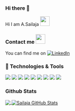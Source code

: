 ### Hi there 👋

<!--
**sailaja23595/sailaja23595** is a ✨ _special_ ✨ repository because its `README.md` (this file) appears on your GitHub profile.

Here are some ideas to get you started:

- 🔭 I’m currently working on ...
- 🌱 I’m currently learning ...
- 👯 I’m looking to collaborate on ...
- 🤔 I’m looking for help with ...
- 💬 Ask me about ...
- 📫 How to reach me: ...
- 😄 Pronouns: ...
- ⚡ Fun fact: ...
-->
Hi I am A.Sailaja <img src="https://raw.githubusercontent.com/sailaja23595/master/hello.gif" width="30px">


### Contact me <img src="https://raw.githubusercontent.com/sailaja23595/master/contact.jpg" width="30px">
You can find me on [![LinkedIn][3.2]][3]

 ### 🔧 Technologies & Tools
 ![](https://img.shields.io/badge/Code-Python-informational?style=flat&logo=python&logoColor=white&color=2bbc8a)
 ![](https://img.shields.io/badge/Editor-Visual_Studio_Code-informational?style=flat&logo=visual-studio-code&logoColor=white&color=2bbc8a)
 ![](https://img.shields.io/badge/Code-JavaScript-informational?style=flat&logo=javascript&logoColor=white&color=2bbc8a)
 ![](https://img.shields.io/badge/Code-Java-informational?style=flat&logo=java&logoColor=white&color=2bbc8a)
 ![](https://img.shields.io/badge/Tools-PostgreSQL-informational?style=flat&logo=postgresql&logoColor=white&color=2bbc8a)
 ![](https://img.shields.io/badge/Code-HTML5-informational?style=flat&logo=html5&logoColor=white&color=2bbc8a)
 ![](https://img.shields.io/badge/Code-CSS3-informational?style=flat&logo=css3&logoColor=white&color=2bbc8a)
 ![](https://img.shields.io/badge/Code-React-informational?style=flat&logo=react&logoColor=white&color=2bbc8a)
 ![](https://img.shields.io/badge/Code-Bootstrap-informational?style=flat&logo=bootstrap&logoColor=white&color=2bbc8a)
 
 
### Github Stats
<a href="https://github.com/sailaja23595">
  <img align="center" src="https://github-readme-stats.vercel.app/api/top-langs/?username=sailaja23595&title_color=ffffff&text_color=c9cacc&icon_color=2bbc8a&bg_color=1d1f21" />
</a>
<a href="https://github.com/sailaja23595">
  <img align="center" src="https://github-readme-stats.vercel.app/api?username=sailaja23595&show_icons=true&line_height=27&count_private=true&title_color=ffffff&text_color=c9cacc&icon_color=2bbc8a&bg_color=1d1f21" alt="Sailaja GitHub Stats" />
</a>

[3.2]: https://raw.githubusercontent.com/arigeli-sailaja/arigeli-sailaja/master/linkedin.png


[3]: https://www.linkedin.com/in/arigeli-sailaja-b10382199/
